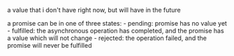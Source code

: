 a value that i don't have right now, but will have in the future

a promise can be in one of three states:
	- pending: promise has no value yet
	- fulfilled: the asynchronous operation has completed, and the promise has a value which will not change
	- rejected: the operation failed, and the promise will never be fulfilled